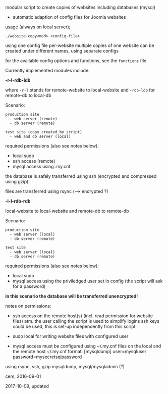 modular script to create copies of websites including databases (mysql)

- automatic adaption of config files for Joomla websites

usage (always on local server);

    ./website-copy<mod> <config-file>

using one config file per-website
multiple copies of one website can be created under different
names, using separate configs

for the available config options and functions, see the `functions` file

Currently implemented modules include:

__-r-l-rdb-ldb__

where `-r-l` stands for remote-website to local-website
and `-rdb-ldb` for remote-db to local-db

Scenario:

    production site
      - web server (remote)
      - db server (remote)

    test site (copy created by script)
      - web and db server (local)

required permissions (also see notes below):

- local sudo
- ssh access (remote)
- mysql access using .my.cnf

the database is safely transferred using ssh
(encrypted and compressed using gzip)

files are transferred using rsync (--> encrypted ?)

__-l-l-rdb-rdb__

local-website to local-website and remote-db to remote-db

Scenario:

    production site
      - web server (local)
      - db server (remote)

    test site
      - web server (local)
      - db server (remote)

required permissions (also see notes below):

- local sudo
- mysql access using the priviledged user set in config
  (the script will ask for a password)

__in this scenario the database will be transferred unencrypted!__

notes on permissions:

- ssh access on the remote host(s)
  (incl. read permission for website files)
  atm. the user calling the script is used
  to simplify logins ssh keys could be used,
  this is set-up independently from this script

- sudo local for writing website files with
  configured user

- mysql access must be configured using ~/.my.cnf files
  on the local and the remote host
  ~/.my.cnf format:
  [mysqldump]
  user=mysqluser
  password=mysecretsqlpassword

using rsync, ssh, gzip
mysqldump, mysql/mysqladmin (?)

cem, 2016-09-01

2017-10-09, updated
